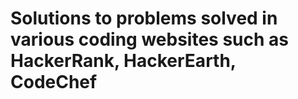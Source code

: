 # Solutions to problems solved in various coding websites such as HackerRank, HackerEarth, CodeChef
